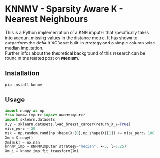 # KNNMV - Sparsity Aware K - Nearest Neighbours

This is a Python implementation of a KNN imputer that specifically takes into account missing values in the distance metric.
It has shown to outperform the default XGBoost built-in strategy and a simple column-wise median imputation. <br />
Further infos about the theoretical background of this research can be found in the related post on __Medium__.

## Installation
```sh
pip install knnmv
```

## Usage
```python
import numpy as np
from knnmv.impute import KNNMVImputer
import sklearn.datasets
X,y = sklearn.datasets.load_breast_cancer(return_X_y=True)
miss_perc = 25
msk = np.random.rand(np.shape(X)[0],np.shape(X)[1]) <= miss_perc/ 100
Xm = X.copy()
Xm[msk] = np.nan
knnmv_imp = KNNMVImputer(strategy="median", k=5, l=0.25)
Xm_i = knnmv_imp.fit_transform(Xm)
```


